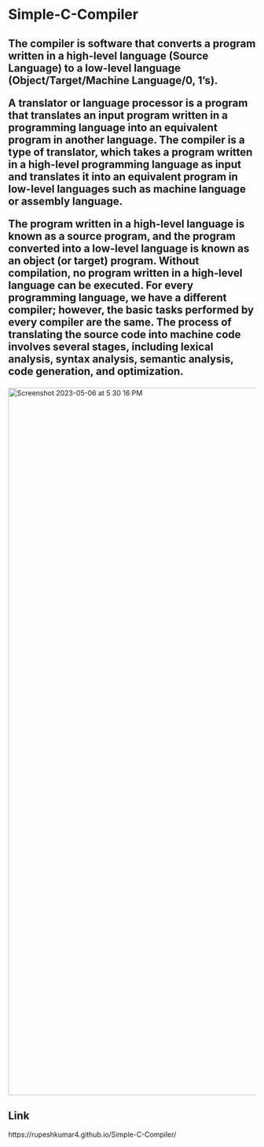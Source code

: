 # Simple-C-Compiler


<h2>The compiler is software that converts a program written in a high-level language (Source Language) to a low-level language (Object/Target/Machine Language/0, 1’s). 

A translator or language processor is a program that translates an input program written in a programming language into an equivalent program in another language. The compiler is a type of translator, which takes a program written in a high-level programming language as input and translates it into an equivalent program in low-level languages such as machine language or assembly language. 

The program written in a high-level language is known as a source program, and the program converted into a low-level language is known as an object (or target) program. Without compilation, no program written in a high-level language can be executed. For every programming language, we have a different compiler; however, the basic tasks performed by every compiler are the same. The process of translating the source code into machine code involves several stages, including lexical analysis, syntax analysis, semantic analysis, code generation, and optimization.</h2>
<img width="1440" alt="Screenshot 2023-05-06 at 5 30 16 PM" src="https://user-images.githubusercontent.com/98460861/236622729-e1854ea3-da0c-4c15-a1bb-3be933dff32d.png">

<h2>Link</h2>
https://rupeshkumar4.github.io/Simple-C-Compiler/
